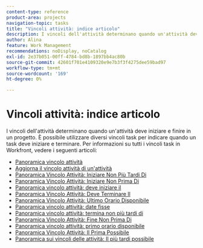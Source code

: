 ```yaml
---
content-type: reference
product-area: projects
navigation-topic: tasks
title: "Vincoli attività: indice articolo"
description: I vincoli dell'attività determinano quando un'attività deve iniziare e finire in un progetto. È possibile utilizzare diversi vincoli task per indicare quando un task deve iniziare e terminare. Per informazioni su tutti i vincoli task in Workfront, vedere gli articoli seguenti.
author: Alina
feature: Work Management
recommendations: noDisplay, noCatalog
exl-id: 2e37b051-00ff-4784-bd8b-1897bb4ac80b
source-git-commit: 42601f701e4109320e9e7b3f3f4275dee59bad97
workflow-type: tm+mt
source-wordcount: '169'
ht-degree: 0%

---
```


# Vincoli attività: indice articolo

<!-- Audited: 1/2024 -->

I vincoli dell&#39;attività determinano quando un&#39;attività deve iniziare e finire in un progetto. È possibile utilizzare diversi vincoli task per indicare quando un task deve iniziare e terminare. Per informazioni su tutti i vincoli task in Workfront, vedere i seguenti articoli:

* [Panoramica vincolo attività](../../../manage-work/tasks/task-constraints/task-constraint-overview.md)
* [Aggiorna il vincolo attività di un&#39;attività](../../../manage-work/tasks/task-constraints/update-task-constraint-of-task.md)
* [Panoramica Vincolo Attività: Iniziare Non Più Tardi Di](../../../manage-work/tasks/task-constraints/start-no-later-than.md)
* [Panoramica Vincolo Attività: Iniziare Non Prima Di](../../../manage-work/tasks/task-constraints/start-no-earlier-than.md)
* [Panoramica vincolo attività: deve iniziare il](../../../manage-work/tasks/task-constraints/must-start-on.md)
* [Panoramica Vincolo Attività: Deve Terminare Il](../../../manage-work/tasks/task-constraints/must-finish-on.md)
* [Panoramica Vincolo Attività: Ultimo Orario Disponibile](../../../manage-work/tasks/task-constraints/latest-available-time.md)
* [Panoramica vincolo attività: date fisse](../../../manage-work/tasks/task-constraints/fixed-dates.md)
* [Panoramica vincolo attività: termina non più tardi di](../../../manage-work/tasks/task-constraints/finish-no-later-than.md)
* [Panoramica Vincolo Attività: Fine Non Prima Di](../../../manage-work/tasks/task-constraints/finish-no-earlier-than.md)
* [Panoramica vincolo attività: primo orario disponibile](../../../manage-work/tasks/task-constraints/earliest-available-time.md)
* [Panoramica Vincolo Attività: Il Prima Possibile](../../../manage-work/tasks/task-constraints/as-soon-as-possible.md)
* [Panoramica sui vincoli delle attività: Il più tardi possibile](../../../manage-work/tasks/task-constraints/as-late-as-possible.md)
